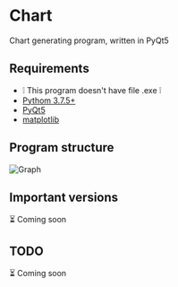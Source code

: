 # Chart

Chart generating program, written in PyQt5 


## Requirements
* &#x2755; This program doesn't have file .exe &#x2755;
* [Pythom 3.7.5+](https://www.python.org/downloads/)
* [PyQt5](https://pypi.org/project/PyQt5/)
* [matplotlib](https://matplotlib.org/downloads.html)


## Program structure
![Graph](https://github.com/kryzasada/ReadMe-Image/blob/master/graph-chart.png)
## Important versions

&#x23F3; Coming soon


## TODO

&#x23F3; Coming soon
        
